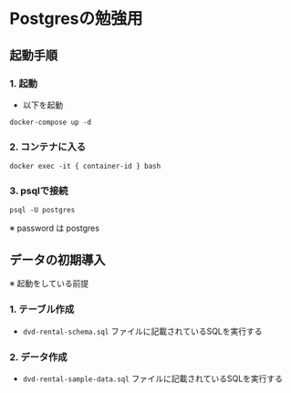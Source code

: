 # Postgresの勉強用
## 起動手順
### 1. 起動
- 以下を起動
```
docker-compose up -d
```

### 2. コンテナに入る
```
docker exec -it { container-id } bash
```

### 3. psqlで接続
```
psql -U postgres
```
※ password は postgres

## データの初期導入
※ 起動をしている前提

### 1. テーブル作成
- `dvd-rental-schema.sql` ファイルに記載されているSQLを実行する

### 2. データ作成
- `dvd-rental-sample-data.sql` ファイルに記載されているSQLを実行する